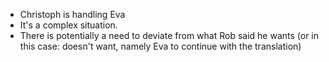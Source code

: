- Christoph is handling Eva
- It's a complex situation.
- There is potentially a need to deviate from what Rob said he wants (or in this case: doesn't want, namely Eva to continue with the translation)